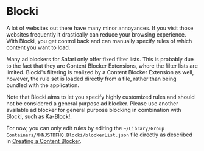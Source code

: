 #  Blocki

A lot of websites out there have many minor annoyances. If you visit those websites frequently it drastically can reduce your browsing experience. With Blocki, you get control back and can manually specify rules of which content you want to load.

Many ad blockers for Safari only offer fixed filter lists. This is probably due to the fact that they are Content Blocker Extensions, where the filter lists are limited. Blocki's filtering is realized by a Content Blocker Extension as well, however, the rule set is loaded directly from a file, rather than being bundled with the application.

Note that Blocki aims to let you specify highly customized rules and should not be considered a general purpose ad blocker. Please use another available ad blocker for general purpose blocking in combination with Blocki, such as [Ka-Block!](https://github.com/dgraham/Ka-Block).

For now, you can only edit rules by editing the `~/Library/Group Containers/NMNJSTDFHQ.Blocki/blockerList.json` file directly as described in [Creating a Content Blocker](https://developer.apple.com/documentation/safariservices/creating_a_content_blocker).
